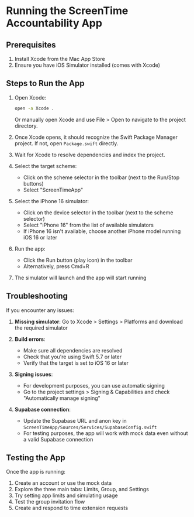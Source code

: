# Running the ScreenTime Accountability App

## Prerequisites

1. Install Xcode from the Mac App Store
2. Ensure you have iOS Simulator installed (comes with Xcode)

## Steps to Run the App

1. Open Xcode:
   ```bash
   open -a Xcode .
   ```
   Or manually open Xcode and use File > Open to navigate to the project directory.

2. Once Xcode opens, it should recognize the Swift Package Manager project. If not, open `Package.swift` directly.

3. Wait for Xcode to resolve dependencies and index the project.

4. Select the target scheme:
   - Click on the scheme selector in the toolbar (next to the Run/Stop buttons)
   - Select "ScreenTimeApp"

5. Select the iPhone 16 simulator:
   - Click on the device selector in the toolbar (next to the scheme selector)
   - Select "iPhone 16" from the list of available simulators
   - If iPhone 16 isn't available, choose another iPhone model running iOS 16 or later

6. Run the app:
   - Click the Run button (play icon) in the toolbar
   - Alternatively, press Cmd+R

7. The simulator will launch and the app will start running

## Troubleshooting

If you encounter any issues:

1. **Missing simulator**: Go to Xcode > Settings > Platforms and download the required simulator

2. **Build errors**: 
   - Make sure all dependencies are resolved
   - Check that you're using Swift 5.7 or later
   - Verify that the target is set to iOS 16 or later

3. **Signing issues**:
   - For development purposes, you can use automatic signing
   - Go to the project settings > Signing & Capabilities and check "Automatically manage signing"

4. **Supabase connection**:
   - Update the Supabase URL and anon key in `ScreenTimeApp/Sources/Services/SupabaseConfig.swift`
   - For testing purposes, the app will work with mock data even without a valid Supabase connection

## Testing the App

Once the app is running:

1. Create an account or use the mock data
2. Explore the three main tabs: Limits, Group, and Settings
3. Try setting app limits and simulating usage
4. Test the group invitation flow
5. Create and respond to time extension requests
